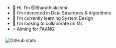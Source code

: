 - 👋 Hi, I’m @Bharathlakshmi
- 👀 I’m interested in Data Structures & Algorithms
- 🌱 I’m currently learning System Design
- 🔭 I’m looking to collaborate on ML
- ⚡ Aiming for FAANG!

![GitHub stats](https://github-readme-stats.vercel.app/api?username=Bharathlakshmi&theme=dark&show_icons=true&&hide=issues,contribs)

